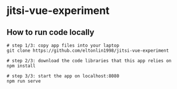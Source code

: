 # jitsi-vue-experiment

## How to run code locally
```
# step 1/3: copy app files into your laptop
git clone https://github.com/eltonlin1998/jitsi-vue-experiment

# step 2/3: download the code libraries that this app relies on
npm install 

# step 3/3: start the app on localhost:8080
npm run serve

```
